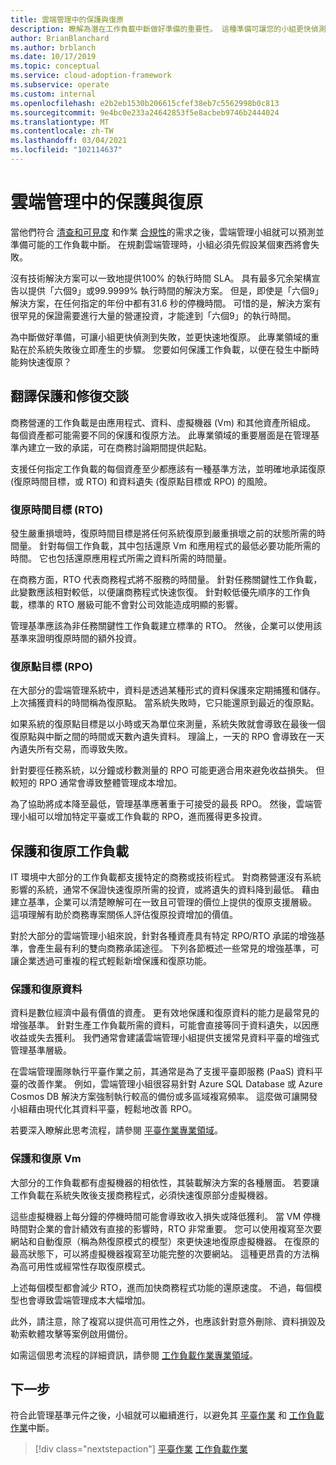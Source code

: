 ```yaml
---
title: 雲端管理中的保護與復原
description: 瞭解為潛在工作負載中斷做好準備的重要性。 這種準備可讓您的小組更快偵測到失敗，並更快速地復原。
author: BrianBlanchard
ms.author: brblanch
ms.date: 10/17/2019
ms.topic: conceptual
ms.service: cloud-adoption-framework
ms.subservice: operate
ms.custom: internal
ms.openlocfilehash: e2b2eb1530b206615cfef38eb7c5562998b0c813
ms.sourcegitcommit: 9e4bc0e233a24642853f5e8acbeb9746b2444024
ms.translationtype: MT
ms.contentlocale: zh-TW
ms.lasthandoff: 03/04/2021
ms.locfileid: "102114637"
---
```

# <a name="protect-and-recover-in-cloud-management"></a>雲端管理中的保護與復原

當他們符合 [清查和可見度](./inventory.md) 和作業 [合規性](./operational-compliance.md)的需求之後，雲端管理小組就可以預測並準備可能的工作負載中斷。 在規劃雲端管理時，小組必須先假設某個東西將會失敗。

沒有技術解決方案可以一致地提供100% 的執行時間 SLA。 具有最多冗余架構宣告以提供「六個9」或99.9999% 執行時間的解決方案。 但是，即使是「六個9」解決方案，在任何指定的年份中都有31.6 秒的停機時間。 可惜的是，解決方案有很罕見的保證需要進行大量的營運投資，才能達到「六個9」的執行時間。

為中斷做好準備，可讓小組更快偵測到失敗，並更快速地復原。 此專業領域的重點在於系統失敗後立即產生的步驟。 您要如何保護工作負載，以便在發生中斷時能夠快速復原？

## <a name="translate-protection-and-recovery-conversations"></a>翻譯保護和修復交談

商務營運的工作負載是由應用程式、資料、虛擬機器 (Vm) 和其他資產所組成。 每個資產都可能需要不同的保護和復原方法。 此專業領域的重要層面是在管理基準內建立一致的承諾，可在商務討論期間提供起點。

支援任何指定工作負載的每個資產至少都應該有一種基準方法，並明確地承諾復原 (復原時間目標，或 RTO) 和資料遺失 (復原點目標或 RPO) 的風險。

### <a name="recovery-time-objectives-rto"></a>復原時間目標 (RTO) 

發生嚴重損壞時，復原時間目標是將任何系統復原到嚴重損壞之前的狀態所需的時間量。 針對每個工作負載，其中包括還原 Vm 和應用程式的最低必要功能所需的時間。 它也包括還原應用程式所需之資料所需的時間量。

在商務方面，RTO 代表商務程式將不服務的時間量。 針對任務關鍵性工作負載，此變數應該相對較低，以便讓商務程式快速恢復。 針對較低優先順序的工作負載，標準的 RTO 層級可能不會對公司效能造成明顯的影響。

管理基準應該為非任務關鍵性工作負載建立標準的 RTO。 然後，企業可以使用該基準來證明復原時間的額外投資。

### <a name="recovery-point-objectives-rpo"></a>復原點目標 (RPO)

在大部分的雲端管理系統中，資料是透過某種形式的資料保護來定期捕獲和儲存。 上次捕獲資料的時間稱為復原點。 當系統失敗時，它只能還原到最近的復原點。

如果系統的復原點目標是以小時或天為單位來測量，系統失敗就會導致在最後一個復原點與中斷之間的時間或天數內遺失資料。 理論上，一天的 RPO 會導致在一天內遺失所有交易，而導致失敗。

針對要徑任務系統，以分鐘或秒數測量的 RPO 可能更適合用來避免收益損失。 但較短的 RPO 通常會導致整體管理成本增加。

為了協助將成本降至最低，管理基準應著重于可接受的最長 RPO。 然後，雲端管理小組可以增加特定平臺或工作負載的 RPO，進而獲得更多投資。

## <a name="protect-and-recover-workloads"></a>保護和復原工作負載

IT 環境中大部分的工作負載都支援特定的商務或技術程式。 對商務營運沒有系統影響的系統，通常不保證快速復原所需的投資，或將遺失的資料降到最低。 藉由建立基準，企業可以清楚瞭解可在一致且可管理的價位上提供的復原支援層級。 這項理解有助於商務專案關係人評估復原投資增加的價值。

對於大部分的雲端管理小組來說，針對各種資產具有特定 RPO/RTO 承諾的增強基準，會產生最有利的雙向商務承諾途徑。 下列各節概述一些常見的增強基準，可讓企業透過可重複的程式輕鬆新增保護和復原功能。

### <a name="protect-and-recover-data"></a>保護和復原資料

資料是數位經濟中最有價值的資產。 更有效地保護和復原資料的能力是最常見的增強基準。 針對生產工作負載所需的資料，可能會直接等同于資料遺失，以因應收益或失去獲利。 我們通常會建議雲端管理小組提供支援常見資料平臺的增強式管理基準層級。

在雲端管理團隊執行平臺作業之前，其通常是為了支援平臺即服務 (PaaS) 資料平臺的改善作業。 例如，雲端管理小組很容易針對 Azure SQL Database 或 Azure Cosmos DB 解決方案強制執行較高的備份或多區域複寫頻率。 這麼做可讓開發小組藉由現代化其資料平臺，輕鬆地改善 RPO。

若要深入瞭解此思考流程，請參閱 [平臺作業專業領域](./platform.md)。

### <a name="protect-and-recover-vms"></a>保護和復原 Vm

大部分的工作負載都有虛擬機器的相依性，其裝載解決方案的各種層面。 若要讓工作負載在系統失敗後支援商務程式，必須快速復原部分虛擬機器。

這些虛擬機器上每分鐘的停機時間可能會導致收入損失或降低獲利。 當 VM 停機時間對企業的會計績效有直接的影響時，RTO 非常重要。 您可以使用複寫至次要網站和自動復原（稱為熱復原模式的模型）來更快速地復原虛擬機器。 在復原的最高狀態下，可以將虛擬機器複寫至功能完整的次要網站。 這種更昂貴的方法稱為高可用性或經常性存取復原模式。

上述每個模型都會減少 RTO，進而加快商務程式功能的還原速度。 不過，每個模型也會導致雲端管理成本大幅增加。

此外，請注意，除了複寫以提供高可用性之外，也應該針對意外刪除、資料損毀及勒索軟體攻擊等案例啟用備份。

如需這個思考流程的詳細資訊，請參閱 [工作負載作業專業領域](./workload.md)。

## <a name="next-steps"></a>下一步

符合此管理基準元件之後，小組就可以繼續進行，以避免其 [平臺作業](./platform.md) 和 [工作負載作業](./workload.md)中斷。

> [!div class="nextstepaction"]
> [平臺作業](./platform.md) 
> [工作負載作業](./workload.md)

